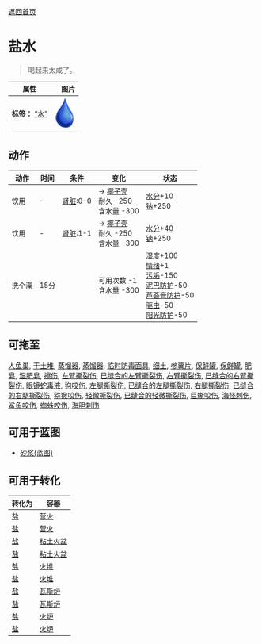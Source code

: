 [返回首页](index.md)  
# 盐水  
> 喝起来太咸了。  
  
  属性  |   图片   
 ----  |  ----:   
 **标签：**	[“水”](tag_WaterAny.md)  |  ![](Sprite/Thirst.png)   
  
## 动作  
动作  |  时间  |  条件  |  变化  |  状态  
----  |  ----  |  ----  |  ----  |  ----  
饮用  |  -  |  [肾脏](IfKidneys.md):0-0  |  → [椰子壳](CoconutShell.md)<br>耐久  -250<br>含水量  -300<br>  |  [水分](Hydration.md)+10<br>[钠](Sodium.md)+250  
饮用  |  -  |  [肾脏](IfKidneys.md):1-1  |  → [椰子壳](CoconutShell.md)<br>耐久  -250<br>含水量  -300<br>  |  [水分](Hydration.md)+40<br>[钠](Sodium.md)+250  
洗个澡  |  15分  |    |  可用次数  -1<br>含水量  -300<br>  |  [湿度](Wetness.md)+100<br>[情绪](Morale.md)+1<br>[污垢](Filth.md)-150<br>[泥巴防护](MudProtection.md)-50<br>[芦荟膏防护](AloeVeraGelProtection.md)-50<br>[驱虫](BugRepellentApplied.md)-50<br>[阳光防护](SunProtection.md)-50  
## 可拖至  
[人鱼巢](MermaidNest.md), [干土堆](DirtPile.md), [蒸馏器](AlembicOff.md), [蒸馏器](AlembicOn.md), [临时防毒面具](MaskMakeshift.md), [细土](FineDirt.md), [参薯片](YamCut.md), [保鲜罐](ClayPotCoolerOff.md), [保鲜罐](ClayPotCoolerOn.md), [肥皂](SoapDry.md), [湿肥皂](SoapWet.md), [擦伤](W_Abrasion.md), [左臂撕裂伤](W_ArmLacerationL.md), [已缝合的左臂撕裂伤](W_ArmLacerationLStitched.md), [右臂撕裂伤](W_ArmLacerationR.md), [已缝合的右臂撕裂伤](W_ArmLacerationRStitched.md), [眼镜蛇毒液](W_CobraSpit.md), [狗咬伤](W_DogBite.md), [左腿撕裂伤](W_LegLacerationL.md), [已缝合的左腿撕裂伤](W_LegLacerationLStitched.md), [右腿撕裂伤](W_LegLacerationR.md), [已缝合的右腿撕裂伤](W_LegLacerationRStitched.md), [猕猴咬伤](W_MacaqueBite.md), [轻微撕裂伤](W_MinorLaceration.md), [已缝合的轻微撕裂伤](W_MinorLacerationStitched.md), [巨蜥咬伤](W_MonitorBite.md), [海怪刺伤](W_SeahoundSting.md), [鲨鱼咬伤](W_SharkBite.md), [蜘蛛咬伤](W_SpiderBite.md), [海胆刺伤](W_UrchinWound.md)  
## 可用于蓝图  
- [砂浆(蓝图)](Bp_Mortar.md)  
  
  
## 可用于转化  
转化为  |  容器  
----  |  ----  
[盐](Salt.md)  |  [营火](Campfire.md)  
[盐](Salt.md)  |  [营火](Campfire.md)  
[盐](Salt.md)  |  [粘土火盆](ClayFirePit.md)  
[盐](Salt.md)  |  [粘土火盆](ClayFirePit.md)  
[盐](Salt.md)  |  [火堆](Fire.md)  
[盐](Salt.md)  |  [火堆](Fire.md)  
[盐](Salt.md)  |  [瓦斯炉](GasCookerOn.md)  
[盐](Salt.md)  |  [瓦斯炉](GasCookerOn.md)  
[盐](Salt.md)  |  [火炉](Stove.md)  
[盐](Salt.md)  |  [火炉](Stove.md)  
